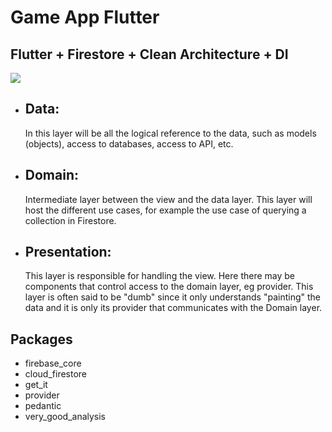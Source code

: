 # Game App Flutter

## Flutter + Firestore + Clean Architecture + DI

![](https://miro.medium.com/max/920/1*u9jx_nAEHzeS-YI1T0a4MA.png)

- ## Data:

  In this layer will be all the logical reference to the data, such as models (objects), access to databases, access to API, etc.

- ## Domain:

  Intermediate layer between the view and the data layer. This layer will host the different use cases, for example the use case of querying a collection in Firestore.

- ## Presentation:
  This layer is responsible for handling the view. Here there may be components that control access to the domain layer, eg provider. This layer is often said to be "dumb" since it only understands "painting" the data and it is only its provider that communicates with the Domain layer.

## Packages

- firebase_core
- cloud_firestore
- get_it
- provider
- pedantic
- very_good_analysis
